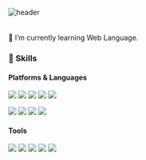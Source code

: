 ![header](https://capsule-render.vercel.app/api?type=soft&color=auto&height=150&section=header&text=HannaLee&fontSize=70&animation=twinkling)
<br><br><br>🌱 I’m currently learning Web Language.

### 💪 Skills
#### Platforms & Languages
<p>
  <img src="https://img.shields.io/badge/Java-3DDC84?style=flat-square&logo=Java&logoColor=white"/>
  <img src="https://img.shields.io/badge/Javascript-000000?style=flat-square&logo=Javascript&logoColor=white"/>
  <img src="https://img.shields.io/badge/css-61DAFB?style=flat-square&logo=css3&logoColor=black"/>
  <img src="https://img.shields.io/badge/html-02569B?style=flat-square&logo=html5&logoColor=white"/>
  <img src="https://img.shields.io/badge/Spring-092E20?style=flat-square&logo=Spring&logoColor=white"/>
</p>
<p>
  <img src="https://img.shields.io/badge/mysql-0095D5?style=flat-square&logo=mysql&logoColor=white"/> 
  <img src="https://img.shields.io/badge/maven-FA7343?style=flat-square&logo=maven&logoColor=white"/>
  <img src="https://img.shields.io/badge/tomcat-007396?style=flat-square&logo=tomcat&logoColor=white"/>
  <img src="https://img.shields.io/badge/jQuery-3178C6?style=flat-square&logo=jQuery&logoColor=white"/>
</p>

#### Tools
<p>
  <img src="https://img.shields.io/badge/eclipse-B7178C?style=flat-square&logo=eclipse&logoColor=white"/>
  <img src="https://img.shields.io/badge/SqlDeveloper-FFCA28?style=flat-square&logo=Oracle&logoColor=black"/>
  <img src="https://img.shields.io/badge/AndroidStudio-39477F?style=flat-square&logo=AndroidStudio&logoColor=white"/>
  <img src="https://img.shields.io/badge/Git-F05032?style=flat-square&logo=Git&logoColor=white"/>
  <img src="https://img.shields.io/badge/Jandi-F05032?style=flat-square&logo=Jandi&logoColor=white"/>
</p>
      
     
     
<!--
**Hannah1004/Hannah1004** is a ✨ _special_ ✨ repository because its `README.md` (this file) appears on your GitHub profile.

Here are some ideas to get you started:
             
       
- 🔭 I’m currently working on ...
- 🌱 I’m currently learning ...
- 👯 I’m looking to collaborate on ...
- 🤔 I’m looking for help with ...
- 💬 Ask me about ...
- 📫 How to reach me: ...
- 😄 Pronouns: ...
- ⚡ Fun fact: ...
-->
 

